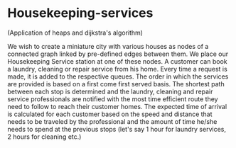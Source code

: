 # Housekeeping-services
(Application of heaps and dijkstra's algorithm)

We wish to create a miniature city with various houses as nodes of a connected
graph linked by pre-defined edges between them. We place our Housekeeping
Service station at one of these nodes.
A customer can book a laundry, cleaning or repair service from his home. Every
time a request is made, it is added to the respective queues. The order in which
the services are provided is based on a first come first served basis.
The shortest path between each stop is determined and the laundry, cleaning
and repair service professionals are notified with the most time efficient route
they need to follow to reach their customer homes.
The expected time of arrival is calculated for each customer based on the speed
and distance that needs to be traveled by the professional and the amount of
time he/she needs to spend at the previous stops (let's say 1 hour for laundry
services, 2 hours for cleaning etc.)
